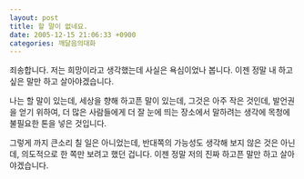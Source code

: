 ```yaml
---
layout: post
title: 할 말이 없네요.
date: 2005-12-15 21:06:33 +0900
categories: 깨달음의대화
---
```


  
죄송합니다. 저는 희망이라고 생각했는데 사실은 욕심이었나 봅니다. 이젠 정말 내 하고 싶은 말만 하고 살아야겠습니다. 
  

  
나는 할 말이 있는데, 세상을 향해 하고픈 말이 있는데, 그것은 아주 작은 것인데, 발언권을 얻기 위하여, 더 많은 사람들에게 더 잘 눈에 띄는 장소에서 말하려는 생각에 목청에 불필요한 톤을 넣은 것입니다. 
  

  
그렇게 까지 큰소리 칠 일은 아니었는데, 반대쪽의 가능성도 생각해 보지 않은 것은 아닌데, 의도적으로 한 쪽만 보려고 했던 겁니다. 이젠 정말 저의 진짜 하고픈 말만 하고 살아야겠습니다.